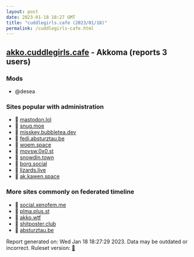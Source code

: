 ```yaml
---
layout: post
date: 2023-01-18 18:27 GMT
title: "cuddlegirls.cafe (2023/01/18)"
permalink: /cuddlegirls-cafe.html
---
```


## [akko.cuddlegirls.cafe](https://akko.cuddlegirls.cafe) - Akkoma (reports 3 users)

### Mods
 * @desea

### Sites popular with administration

* 🐘 [mastodon.lol](/mastodon-lol.html)
* 🐘 [snug.moe](/snug-moe.html)
* 🐘 [misskey.bubbletea.dev](/misskey-bubbletea-dev.html)
* 🐘 [fedi.absturztau.be](/fedi-absturztau-be.html)
* 🐘 [woem.space](/woem-space.html)
* 🐘 [movsw.0x0.st](/movsw-0x0-st.html)
* 🐘 [snowdin.town](/snowdin-town.html)
* 🐘 [borg.social](/borg-social.html)
* 🐘 [lizards.live](/lizards-live.html)
* 🐘 [ak.kawen.space](/ak-kawen-space.html)

### More sites commonly on federated timeline

* 🐘 [social.xenofem.me](/social-xenofem-me.html)
* 🐘 [plma.plus.st](/plma-plus-st.html)
* 🐘 [akko.wtf](/akko-wtf.html)
* 🐘 [shitposter.club](/shitposter-club.html)
* 🐘 [absturztau.be](/absturztau-be.html)

Report generated on: Wed Jan 18 18:27:29 2023. Data may be outdated or incorrect.
Ruleset version: [🧁](/version-cupcake)

